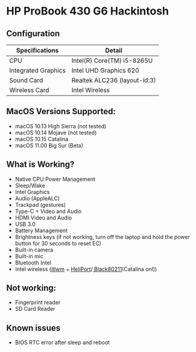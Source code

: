 # HP ProBook 430 G6 Hackintosh

## Configuration
| Specifications      | Detail                       |
|---------------------|------------------------------|
| CPU                 | Intel(R) Core(TM) i5-8265U   |
| Integrated Graphics | Intel UHD Graphics 620       |
| Sound Card          | Realtek ALC236 (layout-id:3) |
| Wireless Card       | Intel Wireless               |

## MacOS Versions Supported:
- macOS 10.13 High Sierra (not tested)
- macOS 10.14 Mojave (not tested)
- macOS 10.15 Catalina
- macOS 11.00 Big Sur (Beta)

## What is Working?
- Native CPU Power Management
- Sleep/Wake
- Intel Graphics
- Audio (AppleALC)
- Trackpad (gestures)
- Type-C + Video and Audio
- HDMI Video and Audio
- USB 3.0
- Battery Management
- Brightness keys (if not working, turn off the laptop and hold the power button for 30 seconds to reset EC)
- Built-in camera
- Built-in mic
- Bluetooth Intel
- Intel wireless ([itlwm](https://github.com/OpenIntelWireless/itlwm) + [HeliPort](https://github.com/OpenIntelWireless/HeliPort)/[
Black80211](https://github.com/usr-sse2/Black80211-Catalina)(Catalina onl))

## Not working:
- Fingerprint reader
- SD Card Reader

## Known issues
- BIOS RTC error after sleep and reboot
